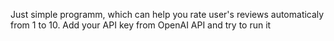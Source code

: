 Just simple programm, which can help you rate user's reviews automaticaly from 1 to 10. 
Add your API key from OpenAI API and try to run it
